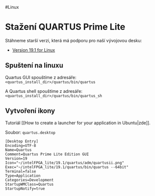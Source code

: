 #Linux 
# Stažení QUARTUS Prime Lite
Stáhneme starší verzi, která má podporu pro naší vývojovou desku:
- [Version 19.1 for Linux](https://www.intel.com/content/www/us/en/software-kit/664524/intel-quartus-prime-lite-edition-design-software-version-19-1-for-linux.htmlhttps://www.intel.com/content/www/us/en/software-kit/664524/intel-quartus-prime-lite-edition-design-software-version-19-1-for-linux.html)

## Spuštení na linuxu
Quartus GUI spouštíme z adresáře:
`<quartus_install_dir>/quartus/bin/quartus`

A Quartus shell spouštíme z adresáře:
`<quartus_install_dir>/quartus/bin/quartus_sh`

## Vytvoření ikony
Tutoriál [[How to create a launcher for your application in Ubuntu|zde]].

Soubor: `quartus.desktop`

```
[Desktop Entry]
Encoding=UTF-8
Name=Quartus
Comment=Quartus Prime Lite Edition GUI
Version=19
Icon="~/intelFPGA_lite/19.1/quartus/adm/quartusii.png"
Exec="~/intelFPGA_lite/19.1/quartus/bin/quartus --64bit"
Terminal=false
Type=Application
Categories=Development
StartupWMClass=Quartus
StartupNotify=true
```